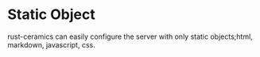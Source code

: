 # Static Object
rust-ceramics can easily configure the server with only static objects;html, markdown, javascript, css.
